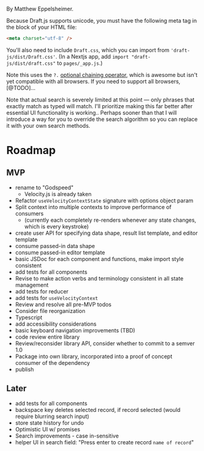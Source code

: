 By Matthew Eppelsheimer.

Because Draft.js supports unicode, you must have the following meta tag in the <head></head> block of your HTML file:

```html
<meta charset="utf-8" />
```

You'll also need to include `Draft.css`, which you can import from `'draft-js/dist/Draft.css'`. (In a Nextjs app, add `import "draft-js/dist/draft.css"` to `pages/_app.js`.)

Note this uses the `?.` [optional chaining operator](https://developer.mozilla.org/en-US/docs/Web/JavaScript/Reference/Operators/Optional_chaining), which is awesome but isn't yet compatible with all browsers. If you need to support all browsers, [@TODO]…

Note that actual search is severely limited at this point — only phrases that exactly match as typed will match. I'll prioritize making this far better after essential UI functionality is working.. Perhaps sooner than that I will introduce a way for you to override the search algorithm so you can replace it with your own search methods.

# Roadmap

## MVP

-   rename to "Godspeed"
    -   Velocity.js is already taken
-   Refactor `useVelocityContextState` signature with options object param
-   Split context into multiple contexts to improve performance of consumers
    -   (currently each completely re-renders whenever any state changes, which is every keystroke)
-   create user API for specifying data shape, result list template, and editor template
-   consume passed-in data shape
-   consume passed-in editor template
-   basic JSDoc for each component and functions, make import style consistent
-   add tests for all components
-   Revise to make action verbs and terminology consistent in all state management
-   add tests for reducer
-   add tests for `useVelocityContext`
-   Review and resolve all pre-MVP todos
-   Consider file reorganization
-   Typescript
-   add accessibility considerations
-   basic keyboard navigation improvements (TBD)
-   code review entire library
-   Review/reconsider library API, consider whether to commit to a semver 1.0
-   Package into own library, incorporated into a proof of concept consumer of the dependency
-   publish

## Later

-   add tests for all components
-   backspace key deletes selected record, if record selected (would require blurring search input)
-   store state history for undo
-   Optimistic UI w/ promises
-   Search improvements - case in-sensitive
-   helper UI in search field: "Press enter to create record `name of record`"
